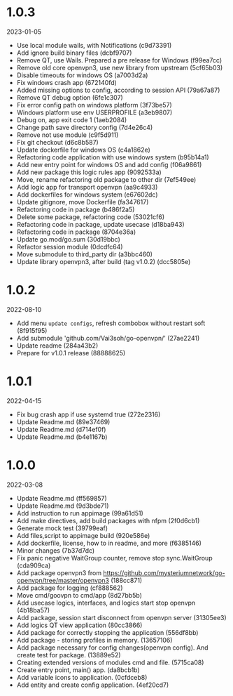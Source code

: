 
1.0.3
=============
2023-01-05

* Use local module wails, with Notifications (c9d73391)
* Add ignore build binary files (dcbf9707)
* Remove QT, use Wails. Prepared a pre release for Windows (f99ea7cc)
* Remove old core openvpn3, use new library from upstream (5cf65b03)
* Disable timeouts for windows OS (a7003d2a)
* Fix windows crash app (672140fd)
* Added missing options to config, according to session API (79a67a87)
* Remove QT debug option (6fe1c307)
* Fix error config path on windows platform (3f73be57)
* Windows platform use env USERPROFILE (a3eb9807)
* Debug on, app exit code 1 (1aeb2084)
* Change path save directory config (7d4e26c4)
* Remove not use module (c9f5d911)
* Fix git checkout (d6c8b587)
* Update dockerfile for windows OS (c4a1862e)
* Refactoring code application with use windows system (b95b14a1)
* Add new entry point for windows OS and add config (f06a9861)
* Add new package this logic rules app (9092533a)
* Move, rename refactoring old package to other dir (7ef549ee)
* Add logic app for transport openvpn (aa9c4933)
* Add dockerfiles for windows system (e67602dc)
* Update gitignore, move Dockerfile (fa347617)
* Refactoring code in package (b486f2a5)
* Delete some package, refactoring code (53021cf6)
* Refactoring code in package, update usecase (d18ba943)
* Refactoring code in package (8704e36a)
* Update go.mod/go.sum (30d19bbc)
* Refactor session module (0dcdfc64)
* Move submodule to third_party dir (a3bbc460)
* Update library openvpn3, after build (tag v1.0.2) (dcc5805e)

1.0.2
=============
2022-08-10

* Add menu `update configs`, refresh combobox without restart soft (8f915f95)
* Add submodule 'github.com/Vai3soh/go-openvpn/' (27ae2241)
* Update readme (284a43b2)
* Prepare for v1.0.1 release (88888625)

1.0.1
=============
2022-04-15

* Fix bug crash app if use systemd true (272e2316)
* Update Readme.md (89e37469)
* Update Readme.md (d714ef0f)
* Update Readme.md (b4e1167b)

1.0.0
=============
2022-03-08

* Update Readme.md (ff569857)
* Update Readme.md (9d3bde71)
* Add instruction to run appimage (99a61d51)
* Add make directives, add build packages with nfpm (2f0d6cb1)
* Generate mock test (39799eaf)
* Add files,script to appimage build (920e586e)
* Add dockerfile, license, how to in readme, and more (f6385146)
* Minor changes (7b37d7dc)
* Fix panic negative WaitGroup counter, remove stop sync.WaitGroup (cda909ca)
* Add package openvpn3 from https://github.com/mysteriumnetwork/go-openvpn/tree/master/openvpn3 (188cc871)
* Add package for logging (cf888562)
* Move cmd/goovpn to cmd/app (8d27bb5b)
* Add usecase logics, interfaces, and logics start stop openvpn (4b18ba57)
* Add package, session start disconnect from openvpn server (31305ee3)
* Add logics QT view application (80cc3866)
* Add package for correctly stopping the application (556df8bb)
* Add package - storing profiles in memory. (13657106)
* Add package necessary for config changes(openvpn config). And create test for package. (13889e52)
* Сreating extended versions of modules cmd and file. (5715ca08)
* Create entry point, main() app. (da8bcb1b)
* Add variable icons to application. (0cfdceb8)
* Add entity and create config application. (4ef20cd7)


